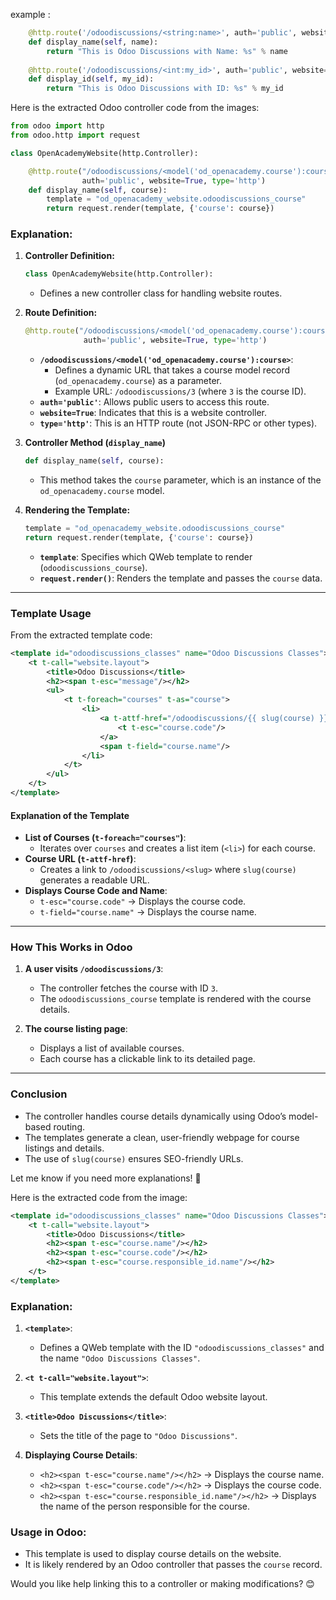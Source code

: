 example :

```python
    @http.route('/odoodiscussions/<string:name>', auth='public', website=True, type='http')  
    def display_name(self, name):
        return "This is Odoo Discussions with Name: %s" % name
    
    @http.route('/odoodiscussions/<int:my_id>', auth='public', website=True, type='http')  
    def display_id(self, my_id):
        return "This is Odoo Discussions with ID: %s" % my_id

```

Here is the extracted Odoo controller code from the images:

```python
from odoo import http
from odoo.http import request

class OpenAcademyWebsite(http.Controller):

    @http.route("/odoodiscussions/<model('od_openacademy.course'):course>", 
                auth='public', website=True, type='http')
    def display_name(self, course):
        template = "od_openacademy_website.odoodiscussions_course"
        return request.render(template, {'course': course})
```

### **Explanation:**
1. **Controller Definition:**
   ```python
   class OpenAcademyWebsite(http.Controller):
   ```
   - Defines a new controller class for handling website routes.

2. **Route Definition:**
   ```python
   @http.route("/odoodiscussions/<model('od_openacademy.course'):course>", 
                auth='public', website=True, type='http')
   ```
   - **`/odoodiscussions/<model('od_openacademy.course'):course>`**: 
     - Defines a dynamic URL that takes a course model record (`od_openacademy.course`) as a parameter.
     - Example URL: `/odoodiscussions/3` (where `3` is the course ID).
   - **`auth='public'`**: Allows public users to access this route.
   - **`website=True`**: Indicates that this is a website controller.
   - **`type='http'`**: This is an HTTP route (not JSON-RPC or other types).

3. **Controller Method (`display_name`)**
   ```python
   def display_name(self, course):
   ```
   - This method takes the `course` parameter, which is an instance of the `od_openacademy.course` model.

4. **Rendering the Template:**
   ```python
   template = "od_openacademy_website.odoodiscussions_course"
   return request.render(template, {'course': course})
   ```
   - **`template`**: Specifies which QWeb template to render (`odoodiscussions_course`).
   - **`request.render()`**: Renders the template and passes the `course` data.

---

### **Template Usage**
From the extracted template code:

```xml
<template id="odoodiscussions_classes" name="Odoo Discussions Classes">
    <t t-call="website.layout">
        <title>Odoo Discussions</title>
        <h2><span t-esc="message"/></h2>
        <ul>
            <t t-foreach="courses" t-as="course">
                <li>
                    <a t-attf-href="/odoodiscussions/{{ slug(course) }}">
                        <t t-esc="course.code"/>
                    </a>
                    <span t-field="course.name"/>
                </li>
            </t>
        </ul>
    </t>
</template>
```

#### **Explanation of the Template**
- **List of Courses (`t-foreach="courses"`)**:
  - Iterates over `courses` and creates a list item (`<li>`) for each course.
- **Course URL (`t-attf-href`)**:
  - Creates a link to `/odoodiscussions/<slug>` where `slug(course)` generates a readable URL.
- **Displays Course Code and Name**:
  - `t-esc="course.code"` → Displays the course code.
  - `t-field="course.name"` → Displays the course name.

---

### **How This Works in Odoo**
1. **A user visits `/odoodiscussions/3`**:
   - The controller fetches the course with ID `3`.
   - The `odoodiscussions_course` template is rendered with the course details.

2. **The course listing page**:
   - Displays a list of available courses.
   - Each course has a clickable link to its detailed page.

---

### **Conclusion**
- The controller handles course details dynamically using Odoo’s model-based routing.
- The templates generate a clean, user-friendly webpage for course listings and details.
- The use of `slug(course)` ensures SEO-friendly URLs.

Let me know if you need more explanations! 🚀


Here is the extracted code from the image:

```xml
<template id="odoodiscussions_classes" name="Odoo Discussions Classes">
    <t t-call="website.layout">
        <title>Odoo Discussions</title>
        <h2><span t-esc="course.name"/></h2>
        <h2><span t-esc="course.code"/></h2>
        <h2><span t-esc="course.responsible_id.name"/></h2>
    </t>
</template>
```

### **Explanation:**
1. **`<template>`**:
   - Defines a QWeb template with the ID `"odoodiscussions_classes"` and the name `"Odoo Discussions Classes"`.

2. **`<t t-call="website.layout">`**:
   - This template extends the default Odoo website layout.

3. **`<title>Odoo Discussions</title>`**:
   - Sets the title of the page to `"Odoo Discussions"`.

4. **Displaying Course Details**:
   - `<h2><span t-esc="course.name"/></h2>` → Displays the course name.
   - `<h2><span t-esc="course.code"/></h2>` → Displays the course code.
   - `<h2><span t-esc="course.responsible_id.name"/></h2>` → Displays the name of the person responsible for the course.

### **Usage in Odoo:**
- This template is used to display course details on the website.
- It is likely rendered by an Odoo controller that passes the `course` record.

Would you like help linking this to a controller or making modifications? 😊